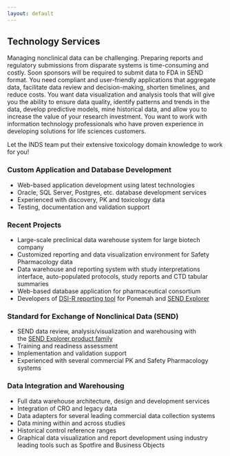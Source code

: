 ```yaml
---
layout: default
---
```


Technology Services
-------------------

Managing nonclinical data can be challenging. Preparing reports and regulatory
submissions from disparate systems is time-consuming and costly. Soon sponsors
will be required to submit data to FDA in SEND format. You need compliant and
user-friendly applications that aggregate data, facilitate data review and
decision-making, shorten timelines, and reduce costs. You want data
visualization and analysis tools that will give you the ability to ensure data
quality, identify patterns and trends in the data, develop predictive models,
mine historical data, and allow you to increase the value of your research
investment. You want to work with information technology professionals who have
proven experience in developing solutions for life sciences customers.

Let the INDS team put their extensive toxicology domain knowledge to work for
you!

### Custom Application and Database Development

-   Web-based application development using latest technologies
-   Oracle, SQL Server, Postgres, etc. database development services
-   Experienced with discovery, PK and toxicology data
-   Testing, documentation and validation support

### Recent Projects

-   Large-scale preclinical data warehouse system for large biotech company
-   Customized reporting and data visualization environment for Safety
    Pharmacology data
-   Data warehouse and reporting system with study interpretations interface,
    auto-populated protocols, study reports and CTD tabular summaries
-   Web-based database application for pharmaceutical consortium
-   Developers of [DSI-R reporting
    tool](http://www.datasci.com/products/software/ponemah/dsi-reporting) for
    Ponemah and [SEND Explorer](/sendexplorer)

### Standard for Exchange of Nonclinical Data (SEND)

-   SEND data review, analysis/visualization and warehousing with the [SEND
    Explorer product family](/sendexplorer-product-family)
-   Training and readiness assessment
-   Implementation and validation support
-   Experienced with several commercial PK and Safety Pharmacology systems

### Data Integration and Warehousing

-   Full data warehouse architecture, design and development services
-   Integration of CRO and legacy data
-   Data adapters for several leading commercial data collection systems
-   Data mining within and across studies
-   Historical control reference ranges
-   Graphical data visualization and report development using industry leading
    tools such as Spotfire and Business Objects

